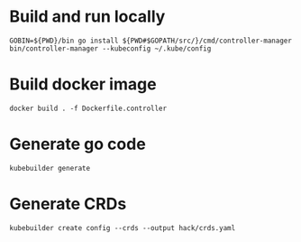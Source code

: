 # Build and run locally
```
GOBIN=${PWD}/bin go install ${PWD#$GOPATH/src/}/cmd/controller-manager
bin/controller-manager --kubeconfig ~/.kube/config

```

# Build docker image
`docker build . -f Dockerfile.controller`

# Generate go code
`kubebuilder generate`

# Generate CRDs
`kubebuilder create config --crds --output hack/crds.yaml`
